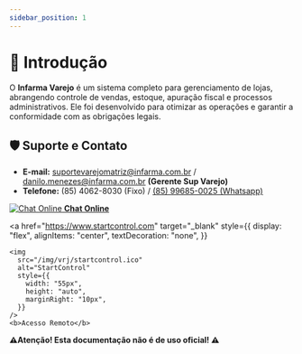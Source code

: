 ```yaml
---
sidebar_position: 1
---
```


# 📖 Introdução

O **Infarma Varejo** é um sistema completo para gerenciamento de lojas, abrangendo controle de vendas, estoque, apuração fiscal e processos administrativos. Ele foi desenvolvido para otimizar as operações e garantir a conformidade com as obrigações legais.

<!--
## 🛠️ Módulos

- [ESTOQUE](/docs/Manual%20-%20Infarma%20Varejo/4%20-%20🗂️%20Módulos/Módulo%20Estoque/1%20-%20introducaoEstoque.md)
- [VENDAS](/docs/Manual%20-%20Infarma%20Varejo/4%20-%20🗂️%20Módulos/Módulo%20Vendas/1%20-%20introducaoVendas.md)
- [FINANCEIRO](/docs/Manual%20-%20Infarma%20Varejo/4%20-%20🗂️%20Módulos/Módulo%20Financeiro/1%20-%20introducaoFinanceiro.md)
- [FISCAL](/docs/Manual%20-%20Infarma%20Varejo/4%20-%20🗂️%20Módulos/Módulo%20Fiscal/1%20-%20introducaoFiscal.md)
- [SNGPC](/docs/Manual%20-%20Infarma%20Varejo/4%20-%20🗂️%20Módulos/Módulo%20SNGPC/1%20-%20introducaoSNGPC.md)
- [GERENCIAL](/docs/Manual%20-%20Infarma%20Varejo/4%20-%20🗂️%20Módulos/Módulo%20Gerencial/1%20-%20introducaoGerencial.md)

-->

## 🛡️ Suporte e Contato
- **E-mail:** suportevarejomatriz@infarma.com.br / danilo.menezes@infarma.com.br **(Gerente Sup Varejo)**
- **Telefone:** (85) 4062-8030 (Fixo) / <a href="https://wa.me//5585996850025" target="_blank">(85) 99685-0025 (Whatsapp)</a>

<div style={{ display: "flex", alignItems: "center", gap: "30px", marginTop: "20px" }}>
  <a
    href="https://www.infarma.com.br"
    target="_blank"
    style={{
      display: "flex",
      alignItems: "center",
      textDecoration: "none",
    }}
  >
    <img
      src="/img/vrj/suporte.ico"
      alt="Chat Online"
      style={{
        width: "50px",
        height: "auto",
        marginRight: "10px",
      }}
    />
    <b>Chat Online</b> 
  </a>

  <a
    href="https://www.startcontrol.com"
    target="_blank"
    style={{
      display: "flex",
      alignItems: "center",
      textDecoration: "none",
    }}
  >
    <img
      src="/img/vrj/startcontrol.ico"
      alt="StartControl"
      style={{
        width: "55px",
        height: "auto",
        marginRight: "10px",
      }}
    />
    <b>Acesso Remoto</b>
  </a>
</div>

**⚠️Atenção! Esta documentação não é de uso oficial! ⚠️**


